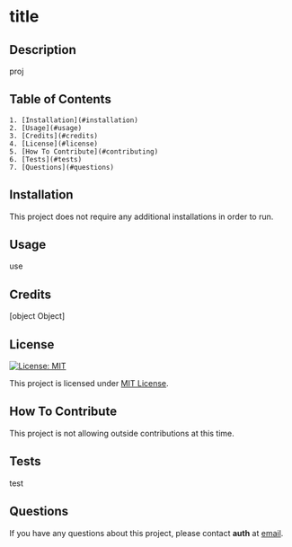 # title

## Description
proj

## Table of Contents
    1. [Installation](#installation)
    2. [Usage](#usage)
    3. [Credits](#credits)
    4. [License](#license)
    5. [How To Contribute](#contributing)
    6. [Tests](#tests)
    7. [Questions](#questions)

## Installation
This project does not require any additional installations in order to run.

## Usage
use

## Credits
[object Object]

## License
[![License: MIT](https://img.shields.io/badge/License-MIT-yellow.svg)](https://opensource.org/licenses/MIT)

This project is licensed under [MIT License](https://opensource.org/licenses/MIT).

## How To Contribute
This project is not allowing outside contributions at this time.

## Tests
test

## Questions
If you have any questions about this project, please contact **auth** at [email](email).

